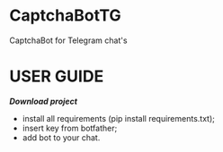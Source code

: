 # CaptchaBotTG
CaptchaBot for Telegram chat's

# USER GUIDE 
***Download project***
 - install all requirements (pip install requirements.txt);
 - insert key from botfather;
 - add bot to your chat.
